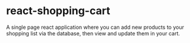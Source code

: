 # react-shopping-cart
A single page react application where you can add new products to your shopping list via the database, then view and update them in your cart.
